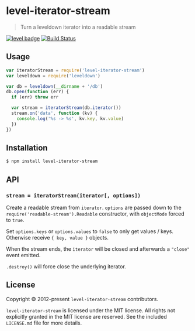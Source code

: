 # level-iterator-stream

> Turn a leveldown iterator into a readable stream

[![level badge][level-badge]](https://github.com/level/awesome)
[![Build Status](https://img.shields.io/travis/Level/iterator-stream.svg)](https://travis-ci.org/Level/iterator-stream)

## Usage

```js
var iteratorStream = require('level-iterator-stream')
var leveldown = require('leveldown')

var db = leveldown(__dirname + '/db')
db.open(function (err) {
  if (err) throw err

  var stream = iteratorStream(db.iterator())
  stream.on('data', function (kv) {
    console.log('%s -> %s', kv.key, kv.value)
  })
})
```

## Installation

```bash
$ npm install level-iterator-stream
```

## API

### `stream = iteratorStream(iterator[, options])`

Create a readable stream from `iterator`. `options` are passed down to the `require('readable-stream').Readable` constructor, with `objectMode` forced to `true`.

Set `options.keys` or `options.values` to `false` to only get values / keys. Otherwise receive `{ key, value }` objects.

When the stream ends, the `iterator` will be closed and afterwards a `"close"` event emitted.

`.destroy()` will force close the underlying iterator.

## License

Copyright &copy; 2012-present `level-iterator-stream` contributors.

`level-iterator-stream` is licensed under the MIT license. All rights not explicitly granted in the MIT license are reserved. See the included `LICENSE.md` file for more details.

[level-badge]: http://leveldb.org/img/badge.svg
